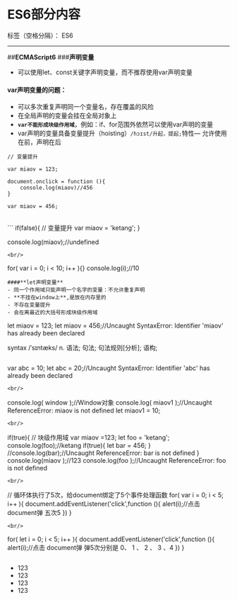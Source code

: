 ﻿# ES6部分内容

标签（空格分隔）： ES6

---

##**ECMAScript6**
###**声明变量**
- 可以使用let、const关键字声明变量，而不推荐使用var声明变量
#### **var声明变量的问题**：
-  可以多次重复声明同一个变量名，存在覆盖的风险
-  在全局声明的变量会挂在全局对象上
-  **`var不能形成块级作用域`**，例如：if、for范围外依然可以使用var声明的变量
-  var声明的变量具备变量提升（hoisting）`/hɔɪst/升起，提起;`特性— 允许使用在前，声明在后
```
// 变量提升

var miaov = 123;

document.onclick = function (){
	console.log(miaov)//456
}

var miaov = 456;
```
<br/>
```
if(false){
    // 变量提升
	var miaov = 'ketang';
}

console.log(miaov);//undefined
```
<br/>
```
for( var i = 0; i < 10; i++ ){}
console.log(i);//10
```
####**let声明变量**
- 同一个作用域只能声明一个名字的变量：不允许重复声明
- **不挂在window上**,是放在内存里的
- 不存在变量提升
- 会在离最近的大括号形成块级作用域 
```
let miaov = 123;
let miaov = 456;//Uncaught SyntaxError: Identifier 'miaov' has already been declared

syntax /ˈsɪntæks/ 
n.	语法; 句法; 句法规则[分析]; 语构;
```
```
var abc = 10;
let abc = 20;//Uncaught SyntaxError: Identifier 'abc' has already been declared
```
<br/>
```
console.log(	window );//Window对象
console.log(	miaov1 );//Uncaught ReferenceError: miaov is not defined 
let miaov1 = 10;
```
<br/>
```
if(true){  // 块级作用域
	var miaov =123;
  	let foo = 'ketang';
  	console.log(foo);//ketang
  	if(true){
  		let bar = 456;
  	}
  	//console.log(bar);//Uncaught ReferenceError: bar is not defined
}
console.log(miaov );//123
console.log(foo );//Uncaught ReferenceError: foo is not defined
```
<br/>
```
// 循环体执行了5次，给document绑定了5个事件处理函数
for( var i = 0; i < 5; i++ ){
	document.addEventListener('click',function 	(){
		alert(i);//点击	document弹 五次5
	})
}
```
<br/>
```
for( let i = 0; i < 5; i++ ){
	document.addEventListener('click',function 	(){
		alert(i);//点击	document弹 弹5次分别是 0、 1 、 2 、 3 、4
	})
}
```
```
<body>
	<ul class="list">
		<li>123</li>
		<li>123</li>
		<li>123</li>
		<li>123</li>
	</ul>
	<script>
		var lis = document.querySelectorAll('.list li');
		/*
		  用let:
			第一次，声明初始的i=0 i++ = 1;
			第2次，重新声明变量i=1 i++ = 2;
			第3次，重新声明变量i=2 i++ = 3;
			第4次，重新声明变量i=3 

			每次循环都会重新声明一个i，这个i的值是上一次循环的最终值，这个最终值作为新的i的初始值
		*/
		for( let i = 0; i < lis.length; i++ ){
			lis[i].onclick = function 	(){
				lis[i].style.background = 'red';	
			}
		}
        //用var声明，可以用函数自执行传参解决
		for( var j = 0; j < lis.length; j++ ){
			(function 	(j){
				lis[j].onclick = function 	(){
					lis[j].style.background = 'red';	
				}		
			})(j);
		}
	</script>
</body>
```
#####**块级作用域**
- let允许创建块级作用域，let声明的变量只在它所在的代码块内有效
```
{
	let a = 10;
	let b = 20;
	console.log(a);//10
	console.log(b);//20
	{
		{
			{
				console.log(a);//10
				console.log(b);//20
			}
		}
	}
}
console.log(a);//Uncaught ReferenceError: a is not defined
```
- 在if中使用：
```
{
  let test = 10;
  var foo = 1;
}

console.log(test) // ReferenceError: miaov is not defined.
console.log(foo) // 1


if(false){
  let test1 = 10;  // 只在这个代码块内有效，形成了块级作用域
  var foo1 = 1;//即使是走不进if里面，还是有了变量提升
}

console.log(test1) // ReferenceError: miaov is not defined.
console.log(foo1) // undefined【变量什么未赋值即为undefined】
```
- 在for中使用,i只能在循环体内使用，循环体外会报错：
```
for (let i = 0; i < 10; i++) {
  // ...
}
console.log(i); // ReferenceError: i is not defined
//如果是用var声明的i，for循环结束之后找到的i就是10
```
####**const 声明常量**
- constant	`[ˈkɑ:nstənt]`adj.持续的; 永恒的; 坚定; 忠实的;n.[数] 常量; 永恒值;
- 同一个作用域只能声明一个名字的常量：不允许重复声明;
- 不挂在window上;
- 不存在常量提升;
- 会在离最近的大括号形成块级作用域
- const声明的是常量/恒量
	- 声明的常量不能重新赋值
	- 声明常量必须赋值
```
const USERS = 6;  // 声明的是常量
USERS = 20;  // 不能重新赋值 Uncaught TypeError: Assignment to constant variable.
```
<br/>
```
let miaov;

miaov = 123;

console.log(miaov);//123
//声明变量必须赋值 
const ketang;  // Uncaught SyntaxError: Missing initializer in const declaration
```
- 如果赋的值是引用类型，那么可以通过变量来修改引用类型的值：
```
const test = {};
test.a = 1;
test.b = 2;
console.log(test);  // {a: 1, b: 2}
```
####**总结let和const**
- 总结let和const:
    - 声明的变量不具备变量提升（hoisting）特性
    - 只在声明所在的块级作用域内有效
    - 不允许重复声明
    - 暂时性死区（TDZ`temporal dead zone`）所声明的变量绑定在定义的区域，使用let命令声明变量之前，该变量都是不可用的
    - const 在声明时必须被赋值值    
```
function fn(miaov){  // 形参就是声明局部变量，不能重复声明
	/*let miaov  = 10;
	console.log(miaov);////Uncaught SyntaxError: Identifier 'miaov' has already been declared
	*/

	// 总之，在代码块内，使用let/const命令声明变量/常量之前，该变量/常量都是不可用的。这在语法上，称为“暂时性死区”（temporal dead zone，简称 TDZ）
	// 只能在变量声明之后才能使用
	ketang = 10; 
	console.log(	ketang );//10
	let ketang;//写到这行，ketang=10 那行就会报错 Uncaught ReferenceError: ketang is not defined
}

fn(1)
```




